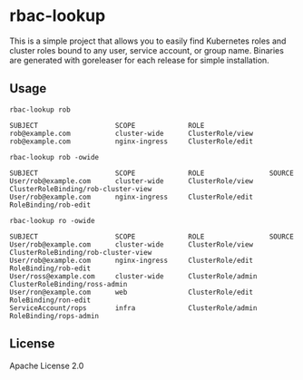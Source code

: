 # rbac-lookup

This is a simple project that allows you to easily find Kubernetes roles and cluster roles bound to any user, service account, or group name. Binaries are generated with goreleaser for each release for simple installation.

## Usage

```
rbac-lookup rob

SUBJECT                   SCOPE             ROLE
rob@example.com           cluster-wide      ClusterRole/view
rob@example.com           nginx-ingress     ClusterRole/edit
```

```
rbac-lookup rob -owide

SUBJECT                   SCOPE             ROLE                SOURCE
User/rob@example.com      cluster-wide      ClusterRole/view    ClusterRoleBinding/rob-cluster-view
User/rob@example.com      nginx-ingress     ClusterRole/edit    RoleBinding/rob-edit
```

```
rbac-lookup ro -owide

SUBJECT                   SCOPE             ROLE                SOURCE
User/rob@example.com      cluster-wide      ClusterRole/view    ClusterRoleBinding/rob-cluster-view
User/rob@example.com      nginx-ingress     ClusterRole/edit    RoleBinding/rob-edit
User/ross@example.com     cluster-wide      ClusterRole/admin   ClusterRoleBinding/ross-admin
User/ron@example.com      web               ClusterRole/edit    RoleBinding/ron-edit
ServiceAccount/rops       infra             ClusterRole/admin   RoleBinding/rops-admin
```



## License
Apache License 2.0
